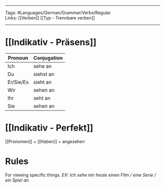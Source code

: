 ___
Tags: #Languages/German/Grammar/Verbs/Regular  
Links: [[Verben]] [[Typ - Trennbare verben]]
___
# [[Indikativ - Präsens]]
Pronoun|Conjugation
------------ | ------------
Ich | sehe an
Du | siehst an
Er/Sie/Es | sieht an
Wir | sehen an
Ihr | seht an
Sie | sehen an


# [[Indikativ - Perfekt]]
[[Pronomen]] + [[Haben]] + angesehen

# Rules
For viewing specific things.
*EX: Ich sehe mir heute einen Film / eine Serie / ein Spiel an*